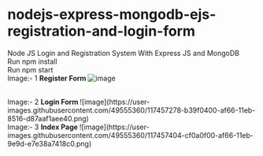 # nodejs-express-mongodb-ejs-registration-and-login-form
Node JS Login and Registration System With Express JS and MongoDB
<br>
Run npm install <br>
Run npm start
<br>
Image:- 1
<b>Register Form </b>
![image](https://user-images.githubusercontent.com/49555360/117456939-602cb600-af66-11eb-80ea-fe2f5ebe8d6c.png)

<br>
Image:- 2
<b>Login Form </b>
![image](https://user-images.githubusercontent.com/49555360/117457278-b39f0400-af66-11eb-8516-d87aaf1aee40.png)

<br>
Image:- 3
<b>Index Page </b>
![image](https://user-images.githubusercontent.com/49555360/117457404-cf0a0f00-af66-11eb-9e9d-e7e38a7418c0.png)
